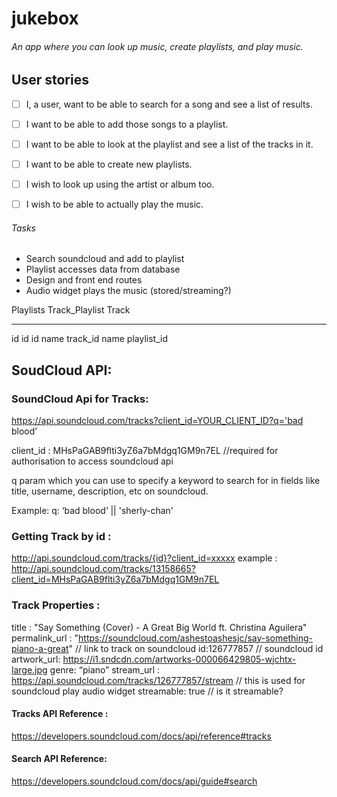 # jukebox
###### An app where you can look up music, create playlists, and play music.



## User stories

- [ ] I, a user, want to be able to search for a song and see a list of results.
- [ ] I want to be able to add those songs to a playlist.
- [ ] I want to be able to look at the playlist and see a list of the tracks in it.
- [ ] I want to be able to create new playlists.
- [ ] I wish to look up using the artist or album too.
- [ ] I wish to be able to actually play the music.



###### Tasks

- Search soundcloud and add to playlist
- Playlist accesses data from database
- Design and front end routes
- Audio widget plays the music (stored/streaming?)




Playlists     Track_Playlist     Track
---------     --------------     ------
id            id                 id
name          track_id           name
              playlist_id


## SoudCloud API:


### SoundCloud Api for Tracks:
https://api.soundcloud.com/tracks?client_id=YOUR_CLIENT_ID?q='bad blood’

client_id : MHsPaGAB9flti3yZ6a7bMdgq1GM9n7EL   //required for authorisation to access soundcloud api

q param which you can use to specify a keyword to search for in fields like title, username, description, etc on soundcloud.

Example: 
  q: ‘bad blood’ || 'sherly-chan'

### Getting Track by id :

http://api.soundcloud.com/tracks/{id}?client_id=xxxxx
example : 
http://api.soundcloud.com/tracks/13158665?client_id=MHsPaGAB9flti3yZ6a7bMdgq1GM9n7EL


### Track Properties :

title : "Say Something (Cover) - A Great Big World ft. Christina Aguilera"
permalink_url : 	"https://soundcloud.com/ashestoashesjc/say-something-piano-a-great"   // link to track on soundcloud id:126777857        // soundcloud id
artwork_url: https://i1.sndcdn.com/artworks-000066429805-wjchtx-large.jpg
genre: “piano”
stream_url : https://api.soundcloud.com/tracks/126777857/stream   // this is used for soundcloud play audio widget
streamable: true    // is it streamable? 


#### Tracks API Reference :
https://developers.soundcloud.com/docs/api/reference#tracks

#### Search API Reference:
https://developers.soundcloud.com/docs/api/guide#search
